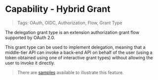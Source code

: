 # Capability - Hybrid Grant

> Tags: OAuth, OIDC, Authorization, Flow, Grant Type

The delegation grant type is an extension authorization grant flow supported by OAuth 2.0.

This grant type can be used to implement delegation, meaning that a middle-tier API can invoke a back-end API on behalf of the user (using a token obtained using one of interactive grant types) without allowing the user to invoke it directly.

> There are [samples](../samples/README.md) available to illustrate this feature.